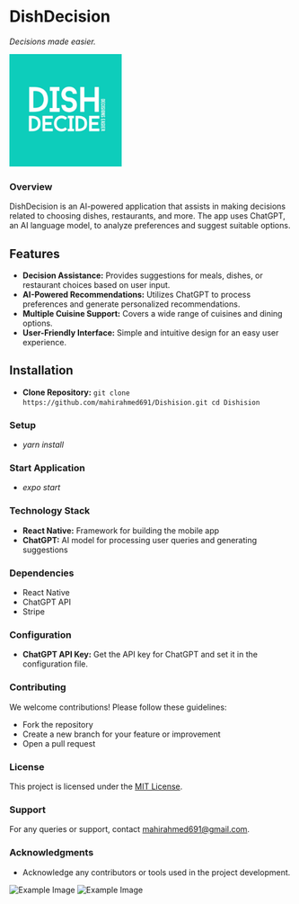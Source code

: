 # DishDecision
*Decisions made easier.*

<img src="https://github.com/mahirahmed691/Dishision/blob/main/assets/logo4.png" alt="Example Image" width="200" />

### Overview

DishDecision is an AI-powered application that assists in making decisions related to choosing dishes, restaurants, and more. The app uses ChatGPT, an AI language model, to analyze preferences and suggest suitable options.

## Features

- **Decision Assistance:** Provides suggestions for meals, dishes, or restaurant choices based on user input.
- **AI-Powered Recommendations:** Utilizes ChatGPT to process preferences and generate personalized recommendations.
- **Multiple Cuisine Support:** Covers a wide range of cuisines and dining options.
- **User-Friendly Interface:** Simple and intuitive design for an easy user experience.

## Installation
- **Clone Repository:**
`git clone https://github.com/mahirahmed691/Dishision.git
 cd Dishision
`

### Setup
- *yarn install*

### Start Application
- *expo start*
### Technology Stack

- **React Native:** Framework for building the mobile app
- **ChatGPT:** AI model for processing user queries and generating suggestions

### Dependencies

- React Native
- ChatGPT API
- Stripe
  
### Configuration

- **ChatGPT API Key:** Get the API key for ChatGPT and set it in the configuration file.

### Contributing

We welcome contributions! Please follow these guidelines:
- Fork the repository
- Create a new branch for your feature or improvement
- Open a pull request

### License

This project is licensed under the [MIT License](link-to-license).

### Support

For any queries or support, contact [mahirahmed691@gmail.com](mailto:mahirahmed691@gmail.com).

### Acknowledgments

- Acknowledge any contributors or tools used in the project development.

<img src="https://media.licdn.com/dms/image/C4E03AQHtqec7iPC0XQ/profile-displayphoto-shrink_400_400/0/1656085518557?e=1704931200&v=beta&t=9zwk4-7giJLHcRSOcrZsG1ea5Y5fkHP5bD5FXYQ7LX8" alt="Example Image" width="100" />
<img src="https://media.licdn.com/dms/image/C5603AQHrZrhA1Us7qA/profile-displayphoto-shrink_800_800/0/1517398677029?e=1704931200&v=beta&t=Ja7jfPIwnFbgBVfD-_yl4PaLEqI5mfjXgRtLVEz13D4" alt="Example Image" width="100" />
